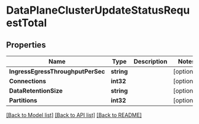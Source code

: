# DataPlaneClusterUpdateStatusRequestTotal

## Properties

Name | Type | Description | Notes
------------ | ------------- | ------------- | -------------
**IngressEgressThroughputPerSec** | **string** |  | [optional] 
**Connections** | **int32** |  | [optional] 
**DataRetentionSize** | **string** |  | [optional] 
**Partitions** | **int32** |  | [optional] 

[[Back to Model list]](../README.md#documentation-for-models) [[Back to API list]](../README.md#documentation-for-api-endpoints) [[Back to README]](../README.md)


